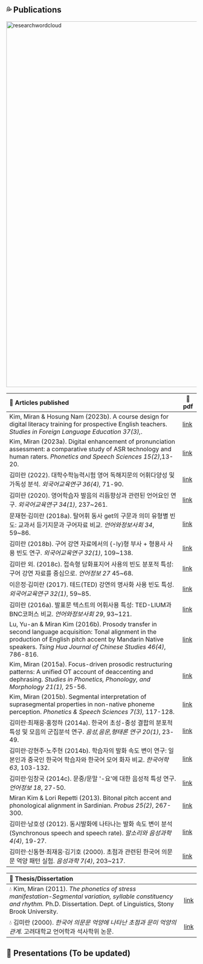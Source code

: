 ## 💦 Publications

<img width="969" alt="researchwordcloud" src="https://user-images.githubusercontent.com/99416359/215932667-046db05e-4ee4-440a-bb63-5a6c0ffcb3c4.png">

|📖 **Articles published**|📎 pdf|
|:---|---|
| Kim, Miran & Hosung Nam (2023b). A course design for digital literacy training for prospective English teachers. _Studies in Foreign Language Education 37(3),_.  | [link](https://ifle.jams.or.kr/po/volisse/sjPubsArtiPopView.kci?soceId=INS000005061&artiId=SJ0000001291&sereId=SER000000001&submCnt=1)|  
| Kim, Miran (2023a). Digital enhancement of pronunciation assessment: a comparative study of ASR technology and human raters. _Phonetics and Speech Sciences 15(2)_,13-20.  | [link](https://www.eksss.org/)|  
| 김미란 (2022). 대학수학능력시험 영어 독해지문의 어휘다양성 및 가독성 분석. _외국어교육연구 36(4),_ 71-90.  | [link](https://www.kci.go.kr/kciportal/landing/article.kci?arti_id=ART002898744#none)|  
| 김미란 (2020). 영어학습자 발음의 리듬향상과 관련된 언어요인 연구. _외국어교육연구 34(1)_, 237~261. |[link](https://www.kci.go.kr/kciportal/landing/article.kci?arti_id=ART002561221)|
| 문재현·김미란 (2018a). 탈어휘 동사 get의 구문과 의미 유형별 빈도: 교과서 듣기지문과 구어자료 비교. _언어와정보사회 34_, 59~86.|[link](https://www.kci.go.kr/kciportal/ci/sereArticleSearch/ciSereArtiView.kci?sereArticleSearchBean.artiId=ART002372663)|
|김미란 (2018b). 구어 강연 자료에서의 {-ly}형 부사 + 형용사 사용 빈도 연구. _외국어교육연구 32(1)_, 109~138.|[link](https://www.kci.go.kr/kciportal/ci/sereArticleSearch/ciSereArtiView.kci?sereArticleSearchBean.artiId=ART002317721)|
|김미란 외. (2018c). 접속형 담화표지어 사용의 빈도 분포적 특성:구어 강연 자료를 중심으로. _언어정보 27_ 45~68. |[link](https://www.kci.go.kr/kciportal/ci/sereArticleSearch/ciSereArtiView.kci?sereArticleSearchBean.artiId=ART002394793)|
|이은정·김미란 (2017). 테드(TED) 강연의 명사화 사용 빈도 특성. _외국어교육연구 32(1)_, 59~85.|[link](https://www.kci.go.kr/kciportal/ci/sereArticleSearch/ciSereArtiView.kci?sereArticleSearchBean.artiId=ART002198335)|
|김미란 (2016a). 발표문 텍스트의 어휘사용 특성: TED-LIUM과 BNC코퍼스 비교. _언어와정보사회 29_, 93~121.|[link](https://www.kci.go.kr/kciportal/ci/sereArticleSearch/ciSereArtiView.kci?sereArticleSearchBean.artiId=ART002169726)|
|Lu, Yu-an  & Miran Kim (2016b). Prosody transfer in second language acquisition: Tonal alignment in the production of English pitch accent by Mandarin Native speakers. _Tsing Hua Journal of Chinese Studies 46(4)_, 786-816.|[link](https://thjcs.site.nthu.edu.tw/var/file/452/1452/img/2746/Z-WW579-04.pdf)|
|Kim, Miran (2015a). Focus-driven prosodic restructuring patterns: A unified OT account of deaccenting and dephrasing. _Studies in Phonetics, Phonology, and Morphology 21(1),_ 25-56.|[link](https://www.kci.go.kr/kciportal/ci/sereArticleSearch/ciSereArtiView.kci?sereArticleSearchBean.artiId=ART001985528)|
|Kim, Miran (2015b). Segmental interpretation of suprasegmental properties in non-native phoneme perception. _Phonetics & Speech Sciences 7(3),_ 117-128.|[link](https://www.kci.go.kr/kciportal/ci/sereArticleSearch/ciSereArtiView.kci?sereArticleSearchBean.artiId=ART002036419)|
| 김미란·최재웅·홍정하 (2014a). 한국어 초성-중성 결합의 분포적 특성 및 모음의 군집분석 연구. _음성,음운,형태론 연구 20(1)_, 23-49.|[link](https://www.kci.go.kr/kciportal/ci/sereArticleSearch/ciSereArtiView.kci?sereArticleSearchBean.artiId=ART001868835)|
|김미란·강현주·노주현 (2014b). 학습자의 발화 속도 변이 연구: 일본인과 중국인 한국어 학습자와 한국어 모어 화자 비교. _한국어학 63_, 103-132.|[link](https://www.kci.go.kr/kciportal/ci/sereArticleSearch/ciSereArtiView.kci?sereArticleSearchBean.artiId=ART001875987)|
|김미란·임창국 (2014c). 문중/문말 '-요'에 대한 음성적 특성 연구. _언어정보 18_, 27-50.|[link](https://www.kci.go.kr/kciportal/ci/sereArticleSearch/ciSereArtiView.kci?sereArticleSearchBean.artiId=ART001859145)|
|Miran Kim & Lori Repetti (2013). Bitonal pitch accent and phonological alignment in Sardinian. _Probus 25(2)_, 267-300.|[link](https://www.sunysb.edu/commcms/linguistics/faculty/lori.repetti/files/Kim%20and%20Repetti%202013.pdf)|
|김미란·남호성 (2012). 동시발화에 나타나는 발화 속도 변이 분석(Synchronous speech and speech rate). _말소리와 음성과학 4(4)_, 19-27.|[link](https://www.kci.go.kr/kciportal/ci/sereArticleSearch/ciSereArtiView.kci?sereArticleSearchBean.artiId=ART001722548)|
|김미란·신동현·최재웅·김기호 (2000). 초점과 관련된 한국어 의문문 억양 패턴 실험. _음성과학 7(4)_, 203~217.|[link](https://koreascience.kr/article/JAKO200015637240334.page)|

|🌱 **Thesis/Dissertation**||
|:--|--|
|💧 Kim, Miran (2011). _The phonetics of stress manifestation-Segmental variation, syllable constituency and rhythm._ Ph.D. Dissertation. Dept. of Linguistics, Stony Brook University. |[link](https://www.stonybrook.edu/commcms/linguistics/_pdf/dissertation/Mi-ran_Kim_2011_dissertation.pdf)|
|💧 김미란 (2000). _한국어 의문문 억양에 나타난 초점과 문미 억양의 관계._ 고려대학교 언어학과 석사학위 논문.|[link](https://academic.naver.com/article.naver?doc_id=9248720)|

## 🌿 Presentations (To be updated)  
